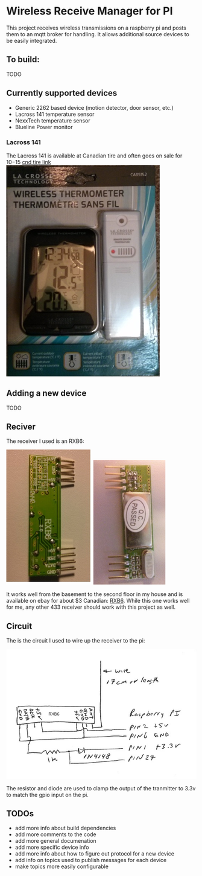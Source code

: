 # Wireless Receive Manager for PI

This project receives wireless transmissions on a raspberry pi and
posts them to an mqtt broker for handling.  It allows additional
source devices to be easily integrated.


## To build:
TODO

## Currently supported devices
- Generic 2262 based device (motion detector, door sensor, etc.)
- Lacross 141 temperature sensor
- NexxTech temperature sensor
- Blueline Power monitor

### Lacross 141
The Lacross 141 is available at Canadian tire and often goes on sale for $10-$15
[cnd tire link](http://www.canadiantire.ca/en/pdp/la-crosse-weather-station-with-colour-frame-1427129p.html#.VV6MmlKznt8) 
![Lacross 141](pictures/Lacross-package.jpg?raw=yes)

## Adding a new device
TODO

## Reciver

The receiver I used is an RXB6:

![picture receiver 1](pictures/receiver_1.jpg?raw=yes)
![picture receiver 2](pictures/receiver_2.jpg?raw=yes)

It works well from the basement to the second floor in my house and is available on ebay for about $3 Canadian: [RXB6](http://www.ebay.ca/itm/Super-heterodyne-OOK-Wireless-Receiver-Module-Strong-Interference-433MHZ-116dBm-/271638472090?pt=LH_DefaultDomain_0&hash=item3f3eea259a).  While this one works well for me, any other 433 receiver should work with this project as well.

## Circuit

The is the circuit I used to wire up the receiver to the pi:

![picture receiver circuit](pictures/receiver-circuit.jpg?raw=yes)

The resistor and diode are used to clamp the output of the tranmitter to 3.3v to
match the gpio input on the pi. 



## TODOs
- add more info about build dependencies
- add more comments to the code
- add more general documenation
- add more specific device info
- add more info about how to figure out protocol for a new device
- add info on topics used to publish messages for each device
- make topics more easily configurable


